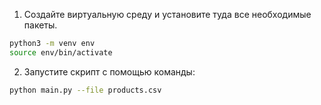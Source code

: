 1. Создайте виртуальную среду и установите туда все необходимые пакеты.

```bash
python3 -m venv env
source env/bin/activate
```

2. Запустите скрипт с помощью команды:

```bash
python main.py --file products.csv
```
